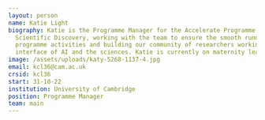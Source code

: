 ```yaml
---
layout: person
name: Katie Light
biography: Katie is the Programme Manager for the Accelerate Programme for
  Scientific Discovery, working with the team to ensure the smooth running of
  programme activities and building our community of researchers working at the
  interface of AI and the sciences. Katie is currently on maternity leave.
image: /assets/uploads/katy-5268-1137-4.jpg
email: kcl36@cam.ac.uk
crsid: kcl36
start: 31-10-22
institution: University of Cambridge
position: Programme Manager
team: main
---
```


